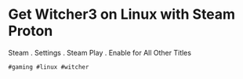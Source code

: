 # Get Witcher3 on Linux with Steam Proton

Steam . Settings . Steam Play . Enable for All Other Titles

    #gaming #linux #witcher
